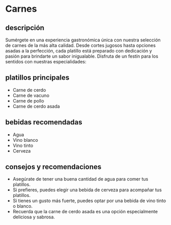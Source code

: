 # Carnes

## descripción

Sumérgete en una experiencia gastronómica única con nuestra selección de carnes de la más alta calidad. Desde cortes jugosos hasta opciones asadas a la perfección, cada platillo está preparado con dedicación y pasión para brindarte un sabor inigualable. Disfruta de un festín para los sentidos con nuestras especialidades:

## platillos principales

- Carne de cerdo
- Carne de vacuno
- Carne de pollo
- Carne de cerdo asada

## bebidas recomendadas

- Agua
- Vino blanco
- Vino tinto
- Cerveza

## consejos y recomendaciones

- Asegúrate de tener una buena cantidad de agua para comer tus platillos.
- Si prefieres, puedes elegir una bebida de cerveza para acompañar tus platillos.
- Si tienes un gusto más fuerte, puedes optar por una bebida de vino tinto o blanco.
- Recuerda que la carne de cerdo asada es una opción especialmente deliciosa y sabrosa.

